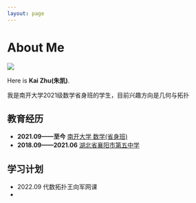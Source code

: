 ```yaml
---
layout: page
---
```


# About Me

![](C:\Users\86188\Desktop\南开飞书20230517-173725.jpg)

Here is **Kai Zhu(朱凯)**.

我是南开大学2021级数学省身班的学生，目前兴趣方向是几何与拓扑

## 教育经历

- **2021.09——至今** <u>南开大学 数学(省身班)</u>
- **2018.09——2021.06** <u>湖北省襄阳市第五中学</u>

## 学习计划

- 2022.09 代数拓扑王向军网课
-
